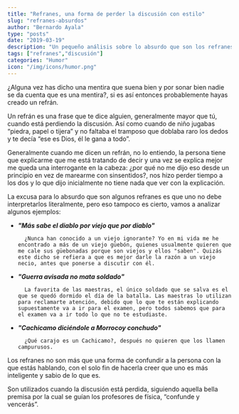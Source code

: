 ```yaml
---
title: "Refranes, una forma de perder la discusión con estilo"
slug: "refranes-absurdos"
author: "Bernardo Ayala"
type: "posts"
date: "2019-03-19"
description: "Un pequeño análisis sobre lo absurdo que son los refranes"
tags: ["refranes","discusión"]
categories: "Humor"
icon: "/img/icons/humor.png"
---
```


¿Alguna vez has dicho una mentira que suena bien y por sonar bien nadie se da cuenta que es una mentira?, si es así entonces probablemente hayas creado un refrán.<!--more-->

Un refrán es una frase que te dice alguien, generalmente mayor que tú, cuando está perdiendo la discusión. Así como cuando de niño jugabas “piedra, papel o tijera” y no faltaba el tramposo que doblaba raro los dedos y te decía “ese es Dios, él le gana a todo”.

Generalmente cuando me dicen un refrán, no lo entiendo, la persona tiene que explicarme que me está tratando de decir y una vez se explica mejor me queda una interrogante en la cabeza: ¿por qué no me dijo eso desde un principio en vez de marearme con sinsentidos?, nos hizo perder tiempo a los dos y lo que dijo inicialmente no tiene nada que ver con la explicación.

La excusa para lo absurdo que son algunos refranes es que uno no debe interpretarlos literalmente, pero eso tampoco es cierto, vamos a analizar algunos ejemplos:

- **_"Más sabe el diablo por viejo que por diablo"_**

      	¿Nunca han conocido a un viejo ignorante? Yo en mi vida me he encontrado a más de un viejo güebón, quienes usualmente quieren que me cale sus güebonadas porque son viejos y ellos "saben". Quizás este dicho se refiera a que es mejor darle la razón a un viejo necio, antes que ponerse a discutir con él.

- **_"Guerra avisada no mata soldado"_**

      	La favorita de las maestras, el único soldado que se salva es el que se quedó dormido el día de la batalla. Las maestras lo utilizan para reclamarte atención, debido que lo que te están explicando supuestamente va a ir para el examen, pero todos sabemos que para el examen va a ir todo lo que no te estudiaste.

- **_"Cachicamo diciéndole a Morrocoy conchudo"_**

      	¿Qué carajo es un Cachicamo?, después no quieren que los llamen campurusos.

Los refranes no son más que una forma de confundir a la persona con la que estás hablando, con el solo fin de hacerla creer que uno es más inteligente y sabio de lo que es.

Son utilizados cuando la discusión está perdida, siguiendo aquella bella premisa por la cual se guían los profesores de física, “confunde y vencerás”.
